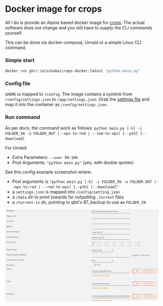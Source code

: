 # Docker image for crops
All I do is provide an Alpine based docker image for [crops](https://github.com/soranosita/crops).
The actual software does not change and you still have to supply the CLI commands yourself.

This can be done via docker-compose, Unraid or a simple Linux CLI command.

### Simple start
```sh
docker run ghcr.io/schaka/crops-docker:latest "python main.py"
```

### Config file
`$HOME` is mapped to `/config`. The image contains a symlink from `/config/settings.json` to `/app/settings.json`.
Grab the [settings file](https://github.com/soranosita/crops/blob/main/src/settings.json) and map it into the container as `/config/settings.json`.

### Run command
As per docs, the command work as follows:
`python main.py [-h] -i FOLDER_IN -o FOLDER_OUT (--ops-to-red | --red-to-ops) [--pth] [--download]`

For Unraid:
- Extra Parameters: `--user 99:100`
- Post Arguments: `"python main.py"` (yes, with double quotes)

See this config example screenshot where:
- Post arguments is `"python main.py [-h] -i FOLDER_IN -o FOLDER_OUT (--ops-to-red | --red-to-ops) [--pth] [--download]"`
- a `settings.json` is mapped into  `/config/setting.json`
- a `/data` dir to point towards for outputting `.torrent` files
- a `/torrent-in` dir, pointing to qbit's BT_backup to use as `FOLDER_IN`

![unraid](docs/unraid.png)